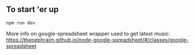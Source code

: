 ## To start 'er up

`npm run dev`

More info on google-spreadsheet wrapper used to get latest music: https://theoephraim.github.io/node-google-spreadsheet/#/classes/google-spreadsheet
